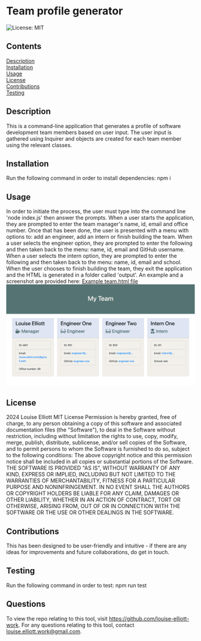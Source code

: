 # Team profile generator
![License: MIT](https://img.shields.io/badge/License-MIT-yellow.svg)
## Contents
[Description](#description)<br>
[Installation](#installation)<br>
[Usage](#usage)<br>
[License](#license)<br>
[Contributions](#contributions)<br>
[Testing](#testing)<br>
## Description
This is a command-line application that generates a profile of software development team members based on user input. The user input is gathered using Inquirer and objects are created for each team member using the relevant classes.
## Installation
Run the following command in order to install dependencies: npm i
## Usage
In order to initiate the process, the user must type into the command line 'node index.js' then answer the prompts. When a user starts the application, they are prompted to enter the team manager's name, id, email and office number. Once that has been done, the user is presented with a menu with options to: add an engineer, add an intern or finish building the team. When a user selects the engineer option, they are prompted to enter the following and then taken back to the menu: name, id, email and GitHub username. When a user selects the intern option, they are prompted to enter the following and then taken back to the menu: name, id, email and school. When the user chooses to finish building the team, they exit the application and the HTML is generated in a folder called 'output'. An example and a screenshot are provided here:
[Example team.html file](output/example-team.html)
![Example screenshot](output/example-screenshot.png)
## License
2024 Louise Elliott
MIT License
Permission is hereby granted, free of charge, to any person obtaining a copy of this software and associated documentation files (the "Software"), to deal in the Software without restriction, including without limitation the rights to use, copy, modify, merge, publish, distribute, sublicense, and/or sell copies of the Software, and to permit persons to whom the Software is furnished to do so, subject to the following conditions: The above copyright notice and this permission notice shall be included in all copies or substantial portions of the Software. THE SOFTWARE IS PROVIDED "AS IS", WITHOUT WARRANTY OF ANY KIND, EXPRESS OR IMPLIED, INCLUDING BUT NOT LIMITED TO THE WARRANTIES OF MERCHANTABILITY, FITNESS FOR A PARTICULAR PURPOSE AND NONINFRINGEMENT. IN NO EVENT SHALL THE AUTHORS OR COPYRIGHT HOLDERS BE LIABLE FOR ANY CLAIM, DAMAGES OR OTHER LIABILITY, WHETHER IN AN ACTION OF CONTRACT, TORT OR OTHERWISE, ARISING FROM, OUT OF OR IN CONNECTION WITH THE SOFTWARE OR THE USE OR OTHER DEALINGS IN THE SOFTWARE.
## Contributions
This has been designed to be user-friendly and intuitive - if there are any ideas for improvements and future collaborations, do get in touch.
## Testing
Run the following command in order to test: npm run test
## Questions
To view the repo relating to this tool, visit https://github.com/louise-elliott-work.
For any questions relating to this tool, contact louise.elliott.work@gmail.com.

